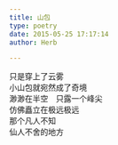 ```yaml
---  
title: 山包  
type: poetry  
date: 2015-05-25 17:17:14  
author: Herb  

---  
```

只是穿上了云雾  
小山包就宛然成了奇境  
渺渺在半空　只露一个峰尖  
仿佛矗立在极远极远  
那个凡人不知  
仙人不舍的地方